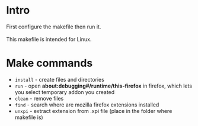 # Intro
First configure the makefile then run it.<br><br>
This makefile is intended for Linux.


# Make commands
- `install` - create files and directories
- `run` - open **about:debugging#/runtime/this-firefox** in firefox, which lets you select temporary addon you created
- `clean` - remove files
- `find` - search where are mozilla firefox extensions installed
- `unxpi` - extract extension from .xpi file (place in the folder where makefile is)

